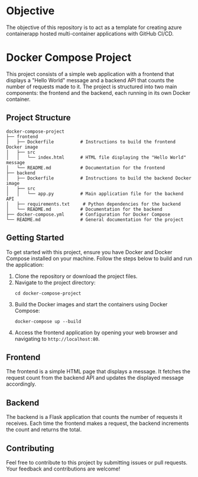 
# Objective
The objective of this repository is to act as a template for creating azure containerapp hosted multi-container applications with GitHub CI/CD. 

# Docker Compose Project

This project consists of a simple web application with a frontend that displays a "Hello World" message and a backend API that counts the number of requests made to it. The project is structured into two main components: the frontend and the backend, each running in its own Docker container.

## Project Structure

```
docker-compose-project
├── frontend
│   ├── Dockerfile          # Instructions to build the frontend Docker image
│   ├── src
│   │   └── index.html      # HTML file displaying the "Hello World" message
│   └── README.md           # Documentation for the frontend
├── backend
│   ├── Dockerfile          # Instructions to build the backend Docker image
│   ├── src
│   │   └── app.py          # Main application file for the backend API
│   ├── requirements.txt     # Python dependencies for the backend
│   └── README.md           # Documentation for the backend
├── docker-compose.yml      # Configuration for Docker Compose
└── README.md               # General documentation for the project
```

## Getting Started

To get started with this project, ensure you have Docker and Docker Compose installed on your machine. Follow the steps below to build and run the application:

1. Clone the repository or download the project files.
2. Navigate to the project directory:
   ```
   cd docker-compose-project
   ```
3. Build the Docker images and start the containers using Docker Compose:
   ```
   docker-compose up --build
   ```
4. Access the frontend application by opening your web browser and navigating to `http://localhost:80`.

## Frontend

The frontend is a simple HTML page that displays a message. It fetches the request count from the backend API and updates the displayed message accordingly.

## Backend

The backend is a Flask application that counts the number of requests it receives. Each time the frontend makes a request, the backend increments the count and returns the total.

## Contributing

Feel free to contribute to this project by submitting issues or pull requests. Your feedback and contributions are welcome!
